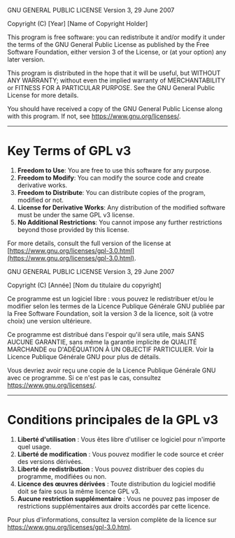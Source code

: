 GNU GENERAL PUBLIC LICENSE
Version 3, 29 June 2007

Copyright (C) [Year] [Name of Copyright Holder]

This program is free software: you can redistribute it and/or modify
it under the terms of the GNU General Public License as published by
the Free Software Foundation, either version 3 of the License, or
(at your option) any later version.

This program is distributed in the hope that it will be useful,
but WITHOUT ANY WARRANTY; without even the implied warranty of
MERCHANTABILITY or FITNESS FOR A PARTICULAR PURPOSE.
See the GNU General Public License for more details.

You should have received a copy of the GNU General Public License
along with this program. If not, see <https://www.gnu.org/licenses/>.

---

# Key Terms of GPL v3

1. **Freedom to Use**: You are free to use this software for any purpose.
2. **Freedom to Modify**: You can modify the source code and create derivative works.
3. **Freedom to Distribute**: You can distribute copies of the program, modified or not.
4. **License for Derivative Works**: Any distribution of the modified software must be under the same GPL v3 license.
5. **No Additional Restrictions**: You cannot impose any further restrictions beyond those provided by this license.

For more details, consult the full version of the license at [https://www.gnu.org/licenses/gpl-3.0.html](https://www.gnu.org/licenses/gpl-3.0.html).



GNU GENERAL PUBLIC LICENSE
Version 3, 29 June 2007

Copyright (C) [Année] [Nom du titulaire du copyright]

Ce programme est un logiciel libre : vous pouvez le redistribuer et/ou le modifier
selon les termes de la Licence Publique Générale GNU publiée par la Free Software Foundation,
soit la version 3 de la licence, soit (à votre choix) une version ultérieure.

Ce programme est distribué dans l'espoir qu'il sera utile,
mais SANS AUCUNE GARANTIE, sans même la garantie implicite de
QUALITÉ MARCHANDE ou D'ADÉQUATION À UN OBJECTIF PARTICULIER.
Voir la Licence Publique Générale GNU pour plus de détails.

Vous devriez avoir reçu une copie de la Licence Publique Générale GNU
avec ce programme. Si ce n'est pas le cas, consultez <https://www.gnu.org/licenses/>.

---

# Conditions principales de la GPL v3

1. **Liberté d'utilisation** : Vous êtes libre d'utiliser ce logiciel pour n'importe quel usage.
2. **Liberté de modification** : Vous pouvez modifier le code source et créer des versions dérivées.
3. **Liberté de redistribution** : Vous pouvez distribuer des copies du programme, modifiées ou non.
4. **Licence des œuvres dérivées** : Toute distribution du logiciel modifié doit se faire sous la même licence GPL v3.
5. **Aucune restriction supplémentaire** : Vous ne pouvez pas imposer de restrictions supplémentaires aux droits accordés par cette licence.

Pour plus d'informations, consultez la version complète de la licence sur <https://www.gnu.org/licenses/gpl-3.0.html>.

